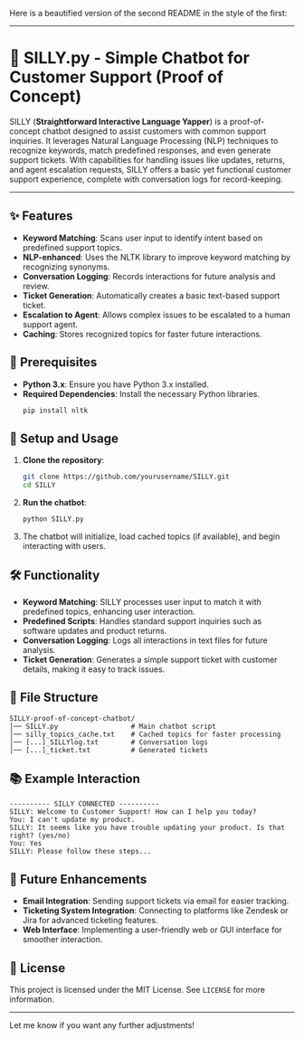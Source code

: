 Here is a beautified version of the second README in the style of the first:

---

# 🤖 SILLY.py - Simple Chatbot for Customer Support (Proof of Concept)

SILLY (**Straightforward Interactive Language Yapper**) is a proof-of-concept chatbot designed to assist customers with common support inquiries. It leverages Natural Language Processing (NLP) techniques to recognize keywords, match predefined responses, and even generate support tickets. With capabilities for handling issues like updates, returns, and agent escalation requests, SILLY offers a basic yet functional customer support experience, complete with conversation logs for record-keeping.

---

## ✨ Features
- **Keyword Matching**: Scans user input to identify intent based on predefined support topics.
- **NLP-enhanced**: Uses the NLTK library to improve keyword matching by recognizing synonyms.
- **Conversation Logging**: Records interactions for future analysis and review.
- **Ticket Generation**: Automatically creates a basic text-based support ticket.
- **Escalation to Agent**: Allows complex issues to be escalated to a human support agent.
- **Caching**: Stores recognized topics for faster future interactions.

## 🔧 Prerequisites
- **Python 3.x**: Ensure you have Python 3.x installed.
- **Required Dependencies**: Install the necessary Python libraries.
  ```sh
  pip install nltk
  ```

## 🚀 Setup and Usage

1. **Clone the repository**:
   ```sh
   git clone https://github.com/yourusername/SILLY.git
   cd SILLY
   ```

2. **Run the chatbot**:
   ```sh
   python SILLY.py
   ```

3. The chatbot will initialize, load cached topics (if available), and begin interacting with users.

## 🛠️ Functionality
- **Keyword Matching**: SILLY processes user input to match it with predefined topics, enhancing user interaction.
- **Predefined Scripts**: Handles standard support inquiries such as software updates and product returns.
- **Conversation Logging**: Logs all interactions in text files for future analysis.
- **Ticket Generation**: Generates a simple support ticket with customer details, making it easy to track issues.

## 📂 File Structure
```
SILLY-proof-of-concept-chatbot/
│── SILLY.py                  # Main chatbot script
│── silly_topics_cache.txt    # Cached topics for faster processing
│── [...]_SILLYlog.txt        # Conversation logs
│── [...]_ticket.txt          # Generated tickets
```

## 📚 Example Interaction
```
---------- SILLY CONNECTED ----------
SILLY: Welcome to Customer Support! How can I help you today?
You: I can't update my product.
SILLY: It seems like you have trouble updating your product. Is that right? (yes/no)
You: Yes
SILLY: Please follow these steps...
```

## 🔮 Future Enhancements
- **Email Integration**: Sending support tickets via email for easier tracking.
- **Ticketing System Integration**: Connecting to platforms like Zendesk or Jira for advanced ticketing features.
- **Web Interface**: Implementing a user-friendly web or GUI interface for smoother interaction.

## 📄 License
This project is licensed under the MIT License. See `LICENSE` for more information.

--- 

Let me know if you want any further adjustments!
